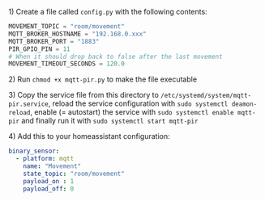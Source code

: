 1\) Create a file called `config.py` with the following contents:

```python
MOVEMENT_TOPIC = "room/movement"
MQTT_BROKER_HOSTNAME = "192.168.0.xxx"
MQTT_BROKER_PORT = "1883"
PIR_GPIO_PIN = 11
# When it should drop back to false after the last movement
MOVEMENT_TIMEOUT_SECONDS = 120.0
```

2\) Run `chmod +x mqtt-pir.py` to make the file executable

3\) Copy the service file from this directory to `/etc/systemd/system/mqtt-pir.service`, reload the service configuration with `sudo systemctl deamon-reload`, enable (= autostart) the service with `sudo systemctl enable mqtt-pir` and finally run it with `sudo systemctl start mqtt-pir`

4\) Add this to your homeassistant configuration:

```yaml
binary_sensor:
  - platform: mqtt
    name: "Movement"
    state_topic: "room/movement"
    payload_on : 1
    payload_off: 0

```